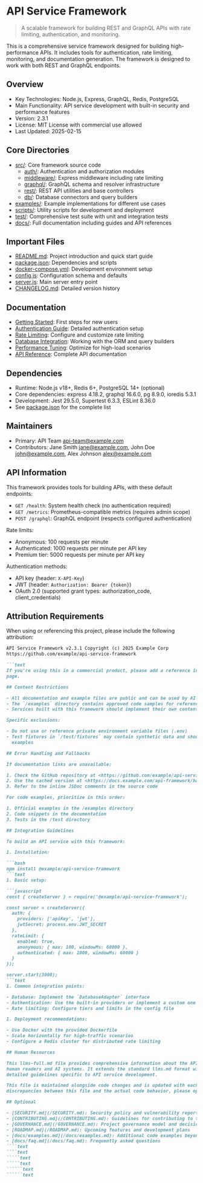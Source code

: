 # API Service Framework

> A scalable framework for building REST and GraphQL APIs with rate limiting, authentication, and
> monitoring.

This is a comprehensive service framework designed for building high-performance APIs. It includes
tools for authentication, rate limiting, monitoring, and documentation generation. The framework is
designed to work with both REST and GraphQL endpoints.

## Overview

- Key Technologies: Node.js, Express, GraphQL, Redis, PostgreSQL
- Main Functionality: API service development with built-in security and performance features
- Version: 2.3.1
- License: MIT License with commercial use allowed
- Last Updated: 2025-02-15

## Core Directories

- [src/](/src/): Core framework source code
  - [auth/](/src/auth/): Authentication and authorization modules
  - [middleware/](/src/middleware/): Express middleware including rate limiting
  - [graphql/](/src/graphql/): GraphQL schema and resolver infrastructure
  - [rest/](/src/rest/): REST API utilities and base controllers
  - [db/](/src/db/): Database connectors and query builders
- [examples/](/examples/): Example implementations for different use cases
- [scripts/](/scripts/): Utility scripts for development and deployment
- [test/](/test/): Comprehensive test suite with unit and integration tests
- [docs/](/docs/): Full documentation including guides and API references

## Important Files

- [README.md](/README.md): Project introduction and quick start guide
- [package.json](/package.json): Dependencies and scripts
- [docker-compose.yml](/docker-compose.yml): Development environment setup
- [config.js](/src/config.js): Configuration schema and defaults
- [server.js](/src/server.js): Main server entry point
- [CHANGELOG.md](/CHANGELOG.md): Detailed version history

## Documentation

- [Getting Started](/docs/getting-started.md): First steps for new users
- [Authentication Guide](/docs/auth.md): Detailed authentication setup
- [Rate Limiting](/docs/rate-limiting.md): Configure and customize rate limiting
- [Database Integration](/docs/database.md): Working with the ORM and query builders
- [Performance Tuning](/docs/performance.md): Optimize for high-load scenarios
- [API Reference](/docs/api/): Complete API documentation

## Dependencies

- Runtime: Node.js v18+, Redis 6+, PostgreSQL 14+ (optional)
- Core dependencies: express 4.18.2, graphql 16.6.0, pg 8.9.0, ioredis 5.3.1
- Development: Jest 29.5.0, Supertest 6.3.3, ESLint 8.36.0
- See [package.json](/package.json) for the complete list

## Maintainers

- Primary: API Team <api-team@example.com>
- Contributors: Jane Smith <jane@example.com>, John Doe <john@example.com>, Alex Johnson
  <alex@example.com>

## API Information

This framework provides tools for building APIs, with these default endpoints:

- `GET /health`: System health check (no authentication required)
- `GET /metrics`: Prometheus-compatible metrics (requires admin scope)
- `POST /graphql`: GraphQL endpoint (respects configured authentication)

Rate limits:

- Anonymous: 100 requests per minute
- Authenticated: 1000 requests per minute per API key
- Premium tier: 5000 requests per minute per API key

Authentication methods:

- API key (header: `X-API-Key`)
- JWT (header: `Authorization: Bearer {token}`)
- OAuth 2.0 (supported grant types: authorization_code, client_credentials)

## Attribution Requirements

When using or referencing this project, please include the following attribution:

```md
API Service Framework v2.3.1 Copyright (c) 2025 Example Corp
https://github.com/example/api-service-framework

```text
If you're using this in a commercial product, please add a reference in your documentation or about
page.

## Content Restrictions

- All documentation and example files are public and can be used by AI systems
- The `/examples` directory contains approved code samples for reference
- Services built with this framework should implement their own content restrictions

Specific exclusions:

- Do not use or reference private environment variable files (.env)
- Test fixtures in `/test/fixtures` may contain synthetic data and should not be treated as real
  examples

## Error Handling and Fallbacks

If documentation links are unavailable:

1. Check the GitHub repository at <https://github.com/example/api-service-framework>
2. Use the cached version at <https://docs.example.com/api-framework/backup>
3. Refer to the inline JSDoc comments in the source code

For code examples, prioritize in this order:

1. Official examples in the /examples directory
2. Code snippets in the documentation
3. Tests in the /test directory

## Integration Guidelines

To build an API service with this framework:

1. Installation:

```bash
npm install @example/api-service-framework
```text
1. Basic setup:

```javascript
const { createServer } = require('@example/api-service-framework');

const server = createServer({
  auth: {
    providers: ['apiKey', 'jwt'],
    jwtSecret: process.env.JWT_SECRET
  },
  rateLimit: {
    enabled: true,
    anonymous: { max: 100, windowMs: 60000 },
    authenticated: { max: 1000, windowMs: 60000 }
  }
});

server.start(3000);
```text
1. Common integration points:

- Database: Implement the `DatabaseAdapter` interface
- Authentication: Use the built-in providers or implement a custom one
- Rate limiting: Configure tiers and limits in the config file

1. Deployment recommendations:

- Use Docker with the provided Dockerfile
- Scale horizontally for high-traffic scenarios
- Configure a Redis cluster for distributed rate limiting

## Human Resources

This llms-full.md file provides comprehensive information about the API Service Framework for both
human readers and AI systems. It extends the standard llms.md format with additional metadata and
detailed guidelines specific to API service development.

This file is maintained alongside code changes and is updated with each release. If you notice any
discrepancies between this file and the actual code behavior, please open an issue.

## Optional

- [SECURITY.md](/SECURITY.md): Security policy and vulnerability reporting
- [CONTRIBUTING.md](/CONTRIBUTING.md): Guidelines for contributing to the project
- [GOVERNANCE.md](/GOVERNANCE.md): Project governance model and decision process
- [ROADMAP.md](/ROADMAP.md): Upcoming features and development plans
- [docs/examples.md](/docs/examples.md): Additional code examples beyond the examples directory
- [docs/faq.md](/docs/faq.md): Frequently asked questions
````text
````text
`````text
`````text
``````text
``````text
```
```
